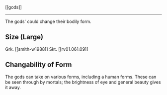 [[gods]]
***

The gods' could change their bodily form.

## Size (Large)
Grk. [[smith-w1988]]
Skt. [[rv01.061.09]]

## Changability of Form
The gods can take on various forms, including a human forms. These can be seen through by mortals; the brightness of eye and general beauty gives it away.